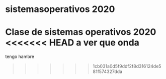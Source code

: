 # sistemasoperativos 2020
Clase de sistemas operativos 2020
<<<<<<< HEAD
a ver que onda
=======
tengo hambre
>>>>>>> 1cb031a0d5f9ddf2f8d316124de581f574327dda
